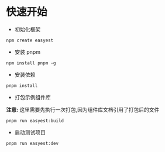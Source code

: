 # 快速开始

- 初始化框架

```
npm create easyest
```

- 安装 pnpm

```
npm install pnpm -g
```

- 安装依赖

```
pnpm install
```

- 打包示例组件库

**注意:** 这里需要先执行一次打包,因为组件库文档引用了打包后的文件

```
pnpm run easyest:build
```

- 启动测试项目

```
pnpm run easyest:dev
```

